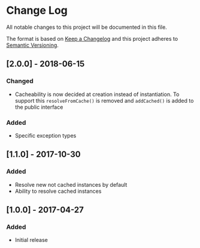# Change Log
All notable changes to this project will be documented in this file.

The format is based on [Keep a Changelog](http://keepachangelog.com/en/1.0.0/)
and this project adheres to [Semantic Versioning](http://semver.org/spec/v2.0.0.html).

## [2.0.0] - 2018-06-15
### Changed
  * Cacheability is now decided at creation instead of instantiation. To support this `resolveFromCache()` is removed and `addCached()` is added to the public interface

### Added
  * Specific exception types

## [1.1.0] - 2017-10-30
### Added
  * Resolve new not cached instances by default
  * Ability to resolve cached instances

## [1.0.0] - 2017-04-27
### Added
  * Initial release
